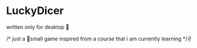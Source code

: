 # LuckyDicer

written only for desktop 🫠

/*  just a 🤏small game inspired from a course that i am currently learning  */✌️

